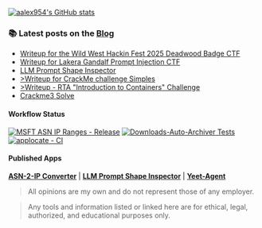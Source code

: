  
[![aalex954's GitHub stats](https://github-readme-stats.vercel.app/api?username=aalex954&theme=transparent&hide=contribs)](https://github.com/anuraghazra/github-readme-stats)

### 📚 Latest posts on the [Blog](https://www.alexfronteddu.com)

 <!-- BLOG-POST-LIST:START -->

- [Writeup for the Wild West Hackin Fest 2025 Deadwood Badge CTF](https://github.com/aalex954/WWHF2025-Badge-Writeup)
- [Writeup for Lakera Gandalf Prompt Injection CTF](https://www.alexfronteddu.com/posts/gandalf-ctf-post/)
- [LLM Prompt Shape Inspector](https://www.alexfronteddu.com/posts/LLM_prompt_shape_explorer_post/)
- [>Writeup for CrackMe challenge Simples](https://www.alexfronteddu.com/posts/CrackMe_Imp_post/)
- [>Writeup - RTA &quot;Introduction to Containers&quot; Challenge](https://www.alexfronteddu.com/posts/rta-ctf-docker-post/)
- [Crackme3 Solve](https://www.alexfronteddu.com/posts/crackme3-solution-post/)

 <!-- BLOG-POST-LIST:END -->

#### Workflow Status

[![MSFT ASN IP Ranges - Release](https://github.com/aalex954/MSFT-IP-Tracker/actions/workflows/build_and_release.yml/badge.svg?branch=master)](https://github.com/aalex954/MSFT-IP-Tracker)
[![Downloads-Auto-Archiver Tests](https://github.com/aalex954/downloads-auto-archiver/actions/workflows/main.yml/badge.svg)](https://github.com/aalex954/downloads-auto-archiver)
[![applocate - CI](https://github.com/aalex954/applocate/actions/workflows/build-release.yml/badge.svg)](https://github.com/aalex954/applocate)

#### Published Apps

**[ASN-2-IP Converter](https://asn-2-ip.streamlit.app/)** | **[LLM Prompt Shape Inspector](https://promptshapeinspector.streamlit.app/)** | **[Yeet-Agent](https://yeet-it.streamlit.app/)**

> All opinions are my own and do not represent those of any employer.

> Any tools and information listed or linked here are for ethical, legal, authorized, and educational purposes only.
